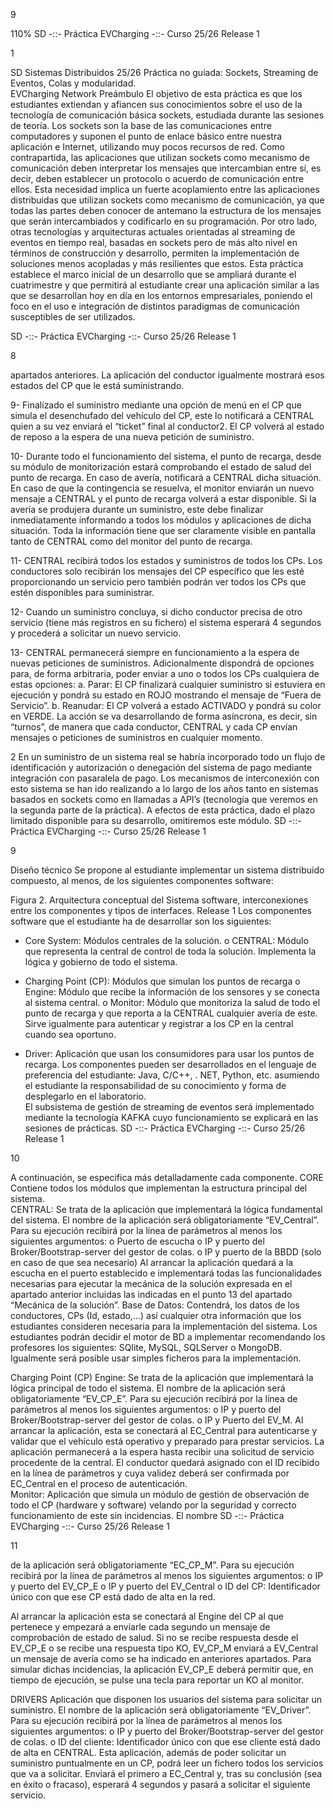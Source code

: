 
9

110%
SD -::- Práctica EVCharging -::- Curso 25/26 Release 1  
 
1 
 
SD Sistemas Distribuidos 
25/26 Práctica no guiada: Sockets, Streaming de Eventos, 
Colas y modularidad.   
 EVCharging Network 
Preámbulo 
El objetivo de esta práctica es que los estudiantes extiendan y afiancen sus 
conocimientos sobre el uso de la tecnología de comunicación básica sockets, estudiada durante 
las sesiones de teoría. 
Los sockets son la base de las comunicaciones entre computadores y suponen el punto 
de  enlace  básico  entre  nuestra  aplicación  e  Internet,  utilizando  muy  pocos  recursos  de  red. 
Como  contrapartida,  las  aplicaciones  que  utilizan  sockets  como  mecanismo  de  comunicación 
deben  interpretar  los  mensajes  que  intercambian  entre  sí,  es  decir,  deben  establecer  un 
protocolo o acuerdo de comunicación entre ellos. Esta necesidad implica un fuerte 
acoplamiento  entre  las  aplicaciones  distribuidas  que  utilizan  sockets  como  mecanismo  de 
comunicación, ya que todas las partes deben conocer de antemano la estructura de los mensajes 
que serán intercambiados y codificarlo en su programación. 
Por  otro  lado,  otras  tecnologías  y  arquitecturas  actuales  orientadas  al  streaming  de 
eventos en tiempo real, basadas en sockets pero de más alto nivel en términos de construcción 
y desarrollo, permiten la implementación de soluciones menos acopladas y más resilientes que 
estos. 
Esta  práctica  establece  el  marco  inicial  de  un  desarrollo  que  se  ampliará  durante  el 
cuatrimestre y que permitirá al estudiante crear una aplicación similar a las que se desarrollan 
hoy en día en los entornos empresariales, poniendo el foco en el uso e integración de distintos 
paradigmas de comunicación susceptibles de ser utilizados. 
  
SD -::- Práctica EVCharging -::- Curso 25/26 Release 1  
 
8 
 
apartados anteriores. La aplicación del conductor igualmente mostrará esos estados 
del CP que le está suministrando. 
 
9- Finalizado  el  suministro  mediante  una  opción  de  menú  en  el  CP  que  simula  el 
desenchufado  del  vehículo  del  CP,  este  lo  notificará  a  CENTRAL  quien  a  su  vez 
enviará el “ticket” final al conductor2. El CP volverá al estado de reposo a la espera 
de una nueva petición de suministro. 
 
10- Durante todo el funcionamiento del sistema, el punto de recarga, desde su módulo 
de monitorización estará comprobando el estado de salud del punto de recarga. En 
caso de avería, notificará a CENTRAL dicha situación. En caso de que la contingencia 
se resuelva, el monitor enviarán un nuevo mensaje a CENTRAL y el punto de recarga 
volverá a estar disponible. Si la avería se produjera durante un suministro, este debe 
finalizar inmediatamente  informando a todos los módulos y aplicaciones  de  dicha 
situación. Toda la información tiene que ser claramente visible en pantalla tanto 
de CENTRAL como del monitor del punto de recarga. 
 
11- CENTRAL recibirá todos los estados y suministros de todos los CPs. Los conductores 
solo recibirán los mensajes del CP específico que les esté proporcionando un servicio 
pero también podrán ver todos los CPs que estén disponibles para suministrar. 
 
12- Cuando  un  suministro  concluya,  si  dicho  conductor  precisa  de  otro  servicio  (tiene 
más registros en su fichero) el sistema esperará 4 segundos y procederá a solicitar 
un nuevo servicio. 
 
13- CENTRAL permanecerá siempre en funcionamiento a la espera de nuevas peticiones 
de  suministros.  Adicionalmente  dispondrá  de  opciones  para,  de  forma  arbitraria, 
poder enviar a uno o todos los CPs cualquiera de estas opciones: 
a. Parar: El CP finalizará cualquier suministro si estuviera en ejecución y pondrá 
su estado en ROJO mostrando el mensaje de “Fuera de Servicio”. 
b. Reanudar: El CP volverá a estado ACTIVADO y pondrá su color en VERDE. 
La acción se va desarrollando de forma asíncrona, es decir, sin “turnos”, de manera que 
cada conductor, CENTRAL y cada CP envían mensajes o peticiones de suministros en cualquier 
momento. 
   
 2  En un suministro de un sistema real se habría incorporado todo un flujo de identificación y autorización o denegación 
del sistema de pago mediante integración con pasaralela de pago. Los mecanismos de interconexión con esto sistema 
se han ido realizando a lo largo de los años tanto en sistemas basados en sockets como en llamadas a API’s (tecnología 
que veremos en la segunda parte de la práctica). A efectos de esta práctica, dado el plazo limitado disponible para su 
desarrollo, omitiremos este módulo. 
SD -::- Práctica EVCharging -::- Curso 25/26 Release 1  
 
9 
 
Diseño técnico 
Se propone al estudiante implementar un sistema distribuido compuesto, al menos, de 
los siguientes componentes software:  
   
Figura 2. Arquitectura conceptual del Sistema software, interconexiones entre los componentes y tipos 
de interfaces. Release 1 
Los componentes software que el estudiante ha de desarrollar son los siguientes: 
- Core System: Módulos centrales de la solución. 
o CENTRAL:  Módulo  que  representa  la  central  de  control  de  toda  la  solución. 
Implementa la lógica y gobierno de todo el sistema. 
 
- Charging Point (CP): Módulos que simulan los puntos de recarga 
o Engine:  Módulo  que  recibe  la  información  de  los  sensores  y  se  conecta  al 
sistema central. 
o Monitor:  Módulo  que  monitoriza  la  salud  de  todo  el  punto  de  recarga  y  que 
reporta a la CENTRAL cualquier avería de este. Sirve igualmente para autenticar 
y registrar a los CP en la central cuando sea oportuno. 
 
- Driver: Aplicación que usan los consumidores para usar los puntos de recarga. 
Los componentes pueden ser desarrollados en el lenguaje de preferencia del estudiante: Java, 
C/C++,  .  NET,  Python,  etc.  asumiendo  el  estudiante  la  responsabilidad  de  su  conocimiento  y 
forma de desplegarlo en el laboratorio.  
El subsistema de  gestión de  streaming de  eventos será implementado mediante  la tecnología 
KAFKA cuyo funcionamiento se explicará en las sesiones de prácticas. 
SD -::- Práctica EVCharging -::- Curso 25/26 Release 1  
 
10 
 
A continuación, se especifica más detalladamente cada componente. 
CORE 
Contiene todos los módulos que implementan la estructura principal del sistema.  
CENTRAL: 
Se trata de la aplicación que implementará la lógica fundamental del sistema. El nombre 
de la aplicación será obligatoriamente “EV_Central”. Para su ejecución recibirá por la línea de 
parámetros al menos los siguientes argumentos: 
o Puerto de escucha 
o IP y puerto del Broker/Bootstrap-server del gestor de colas. 
o IP y puerto de la BBDD (solo en caso de que sea necesario) 
Al arrancar la aplicación quedará a la escucha en el puerto establecido e implementará 
todas las funcionalidades necesarias para ejecutar la mecánica de  la solución expresada en el 
apartado anterior incluidas las indicadas en el punto 13 del apartado “Mecánica de la solución”. 
Base de Datos: 
Contendrá, los datos de los conductores, CPs (Id,  estado,...)  así  cualquier  otra 
información que los estudiantes consideren necesaria para la implementación del sistema. 
Los  estudiantes  podrán  decidir  el  motor  de  BD  a  implementar  recomendando  los 
profesores los siguientes: SQlite, MySQL, SQLServer o MongoDB. Igualmente será posible usar 
simples ficheros para la implementación. 
 
Charging Point (CP) 
 Engine: 
Se  trata  de  la  aplicación  que  implementará  la  lógica  principal  de  todo  el  sistema.  El 
nombre  de  la  aplicación  será  obligatoriamente “EV_CP_E”.  Para  su  ejecución  recibirá  por  la 
línea de parámetros al menos los siguientes argumentos: 
o IP y puerto del Broker/Bootstrap-server del gestor de colas. 
o IP y Puerto del EV_M. 
Al arrancar la aplicación, esta se conectará al EC_Central para autenticarse y validar que 
el  vehículo  está  operativo  y  preparado  para  prestar  servicios.  La  aplicación  permanecerá  a  la 
espera  hasta  recibir  una  solicitud  de  servicio  procedente  de  la  central.  El  conductor  quedará 
asignado con el ID recibido en la línea de parámetros y cuya validez deberá ser confirmada por 
EC_Central en el proceso de autenticación.  
Monitor: 
Aplicación que simula un módulo de gestión de observación de todo el CP (hardware y 
software) velando por la seguridad y correcto funcionamiento de este sin incidencias. El nombre 
SD -::- Práctica EVCharging -::- Curso 25/26 Release 1  
 
11 
 
de  la  aplicación  será  obligatoriamente “EC_CP_M”.  Para  su  ejecución  recibirá  por  la  línea  de 
parámetros al menos los siguientes argumentos: 
o IP y puerto del EV_CP_E 
o IP y puerto del EV_Central 
o ID del CP: Identificador único con que ese CP está dado de alta en la red. 
 
Al arrancar la aplicación esta se conectará al Engine del CP al que pertenece y empezará 
a  enviarle  cada  segundo  un  mensaje  de  comprobación  de  estado  de  salud.  Si  no  se  recibe 
respuesta desde el EV_CP_E o se recibe una respuesta tipo KO, EV_CP_M enviará a EV_Central 
un  mensaje  de  avería  como  se  ha  indicado  en  anteriores  apartados.  Para  simular  dichas 
incidencias,  la  aplicación  EV_CP_E  deberá  permitir  que,  en  tiempo  de  ejecución,  se  pulse  una 
tecla para reportar un KO al monitor. 
 
DRIVERS 
Aplicación que disponen los usuarios del sistema para solicitar un suministro. El nombre 
de  la aplicación será  obligatoriamente “EV_Driver”. Para su ejecución recibirá por la línea  de 
parámetros al menos los siguientes argumentos: 
o IP y puerto del Broker/Bootstrap-server del gestor de colas. 
o ID  del  cliente:  Identificador  único  con  que  ese  cliente  está  dado  de  alta  en 
CENTRAL. 
Esta aplicación, además de poder solicitar un suministro puntualmente en un CP, podrá 
leer un fichero todos los servicios que va a solicitar. Enviará el primero a EC_Central y, tras su 
conclusión (sea en éxito o fracaso), esperará 4 segundos y pasará a solicitar el siguiente servicio. 
  
